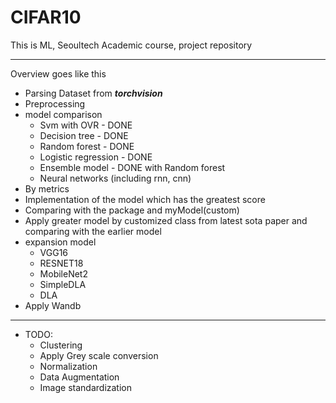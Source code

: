 # CIFAR10
This is ML, Seoultech Academic course, project repository

<hr>

Overview goes like this

* Parsing Dataset from **_torchvision_**
* Preprocessing
* model comparison
  * Svm with OVR - DONE
  * Decision tree - DONE
  * Random forest - DONE
  * Logistic regression - DONE
  * Ensemble model - DONE with Random forest
  * Neural networks (including rnn, cnn)
* By metrics
* Implementation of the model which has the greatest score
* Comparing with the package and myModel(custom)
* Apply greater model by customized class from latest sota paper and comparing with the earlier model
* expansion model
  * VGG16
  * RESNET18
  * MobileNet2
  * SimpleDLA
  * DLA
* Apply Wandb

<hr>

* TODO:
  * Clustering
  * Apply Grey scale conversion
  * Normalization
  * Data Augmentation
  * Image standardization